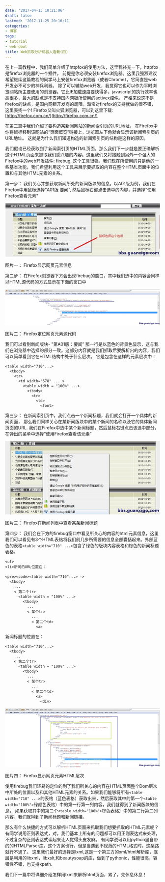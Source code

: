 ```yaml
---
date: '2017-04-13 10:21:06'
draft: false
lastmod: '2017-11-25 20:16:11'
categories:
- 博客
tags:
- tutorial
- webrobot
title: Web抓取分析机器人连载(四)
---
```


在上一篇教程中，我们简单介绍了httpfox的使用方法，这里我补充一下，httpfox是firefox浏览器的一个插件， 前提是你必须安装firefox浏览器。这里我强烈建议希望继续这篇教程的同学马上安装firefox浏览器（或者Chrome），它简直是web开发必不可少的神兵利器。 除了可以辅助web开发，我觉得它也可以作为平时浏览网站所主要使用的浏览器。它比IE加载速度要快得多，javascript的执行效率也高很多，最大的缺点是不支持国内网银所使用的activex控件。 严格来说这不是firefox的缺点，是国内网银开发商的局限。淘宝对firefox的支持就做的很不错，这里表扬一个! Firefox又叫火狐浏览器，可以到这里下载: [http://firefox.com.cn/](http://firefox.com.cn/)

在第二篇中我们介绍了要构造某新闻网站的新闻索引页的URL地址， 在Firefox中你将鼠标移到该网站的“页面概览”链接上，浏览器左下角就会显示该新闻索引页的URL地址。 这就是为什么我们知道构造的新闻索引页的结构是这样的原因。

我们假设已经获取到了新闻索引页的HTML页面，那么我们下一步就是要正确解析这个HTML页面来抓取我们感兴趣的内容。这里我们又将接触到另外一个强大的Firefox中的web开发插件: firebug, 这个工具很强，我们现在所使用的只是他的一些基本功能，我们希望利用这个工具来展示要抓取的内容在整个HTML页面中的位置和与其他HTML元素的关系。

第一步： 我们关心并想获取新闻所处的新闻版块的信息。以A01版为例，我们在Firefox中用鼠标选择”A01版 要闻“, 然后鼠标右键点击选中的内容，并选择“使用Firefox查看元素"

![图片一： Firefox显示网页元素信息](./webrobot-004-1.jpg)

图片一： Firefox显示网页元素信息

第二步： 在Firefox浏览器下方会出现firebug的窗口，其中我们选中的内容会同样以HTML源代码的方式显示在下面的窗口中

![](./webrobot-004-2.jpg)

图片二： Firefox定位网页元素源代码

我们可以看到新闻版块- "第A01版：要闻” 那一行是以蓝色的背景色显示，这与我们在浏览器中选择的部分一致。这部分内容就是我们抓取后要解析出的内容，我们可以简单看到它在HTML结构中处于什么层次。 
它是包含在这样的元素层次中：

	<table width="710"...>
	  <tbody>
	    <tr>
	      <td width="678" ....>
	        <table width = "100%" ...>
	          <tbody>
	            <tr>
	              <td>
	                <font> 


第三步： 在新闻索引页中，我们点击一个新闻标题，我们就会打开一个具体的新闻页面， 那么我们同样关心在某新闻版块中的某个新闻的名称以及它的具体新闻页面的URL. 我们在Firefox中选中某个新闻标题，然后鼠标右键点击该选中部分，在弹出的菜单中选择“使用Firefox查看该元素”

![图片三： Firefox在新闻列表中查看某条新闻标题](./webrobot-004-3.jpg)

图片三： Firefox在新闻列表中查看某条新闻标题

第四步： 我们会在下方的firebug窗口中看见所关心的内容的html元素信息，这里我们可以看见有3个HTML表格将我们前几步所需要的信息全部囊括起来。外部蓝色的表格```<table width="710" ...>```包含了绿色的版块内容表格和棕色的新闻标题表格。

	<ul>
	<li>新闻的URL位置在：
	
	<pre><code><table width="710"...> ->
	  <tbody>
	    ...
	    < 第二个tr>
	      <table width = "100%" ...>
	        <tbody>
	          ...
	          < 某个tr>
	            ...
	            < 第二个td>
	              <a> 

新闻标题的位置在：

	<table width="710"...>
	  <tbody>
	    ...
	    < 第二个tr>
	      <table width = "100%" ...>
	        <tbody>
	          ...
	          < 某个tr>
	            ...
	            < 第二个td>
	              <a>
	                <div> 

![图片四： Firefox显示网页元素HTML层次](./webrobot-004-4.jpg)

图片四： Firefox显示网页元素HTML层次

使用firebug我们轻易的定位的到了我们所关心的内容在HTML页面整个Dom层次中所处的位置以及和其他HTML元素的关系。如果我们能够将所有```<table width="710" ...>```的表格（蓝色表格）获取出来，然后获取其中的第一个```<table width="100%">```绿颜色表格）中的第一行第一列内容，我们就得到了新闻版块的信息， 如果获取其中的第二个```<table width="100%">```棕色表格）中的第二行第二列内容，我们就得到了新闻标题和新闻链接。

那么有什么快捷的方式可以解析HTML页面来抓取我们想要抓取的HTML元素呢？ 有同学说用正则表达式，对，我们基本上所有的问题都可以用正则表达式来处理，不过复杂的正则表达式读起来让人觉得头皮发麻。 有同学说可以用python里自带的的HTMLParser库，这个方案也行，但是当遇到不规范的HTML格式时，这条路就行不通了。 这里我们最好的选择是lxml,这是一个第三方的xml/html解析库，底层是利用的libxml，libxslt,和beautysoap的库，做到了pythonic，性能很高，容错性不错，也支持xpath. 

我们下一篇中将详细介绍怎样用lxml来解析html页面，累了，先休息休息！